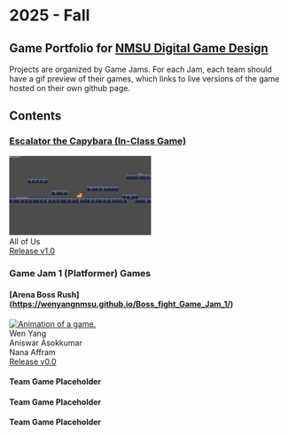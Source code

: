 # 2025 - Fall

## Game Portfolio for [NMSU Digital Game Design](/../index.md)

Projects are organized by Game Jams. For each Jam, each team should have a gif preview of their games, which links to live versions of the game hosted on their own github page.

## Contents

### [Escalator the Capybara (In-Class Game)](https://bilhamil.github.io/Escalator/)
<a href="https://bilhamil.github.io/Escalator/" target="_blank"><img src="./art/escalator.gif" alt="Animation of a game." width="256"/></a><br/> 
All of Us<br/> 
[Release v1.0](https://github.com/bilhamil/Escalator-Demo-Game/releases/tag/v1.0)

### Game Jam 1 (Platformer) Games

#### [Arena Boss Rush] (https://wenyangnmsu.github.io/Boss_fight_Game_Jam_1/)
<a href="https://wenyangnmsu.github.io/Boss_fight_Game_Jam_1/" target="_blank"><img src="./art/ABR.gif" alt="Animation of a game." width="256"/></a><br/> 
Wen Yang <br/>
Aniswar Asokkumar<br/>
Nana Affram <br/>
[Release v0.0](https://github.com/NMSU-Digital-Game-Design/game-jam-1-game-dodge-dash-games/tree/main/arena-boss-clash)


#### Team Game Placeholder

#### Team Game Placeholder

#### Team Game Placeholder
